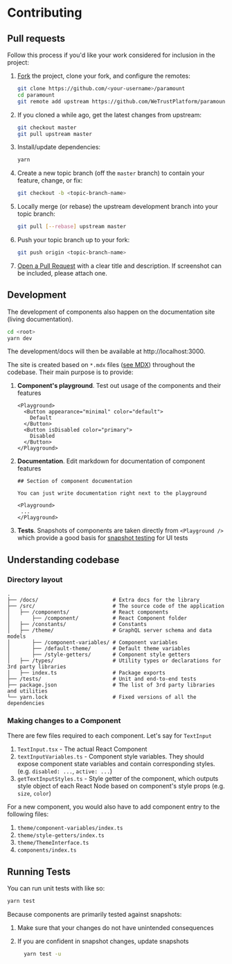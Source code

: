 # Contributing

<a name="pull-requests"></a>

## Pull requests

Follow this process if you'd like your work considered for inclusion in the project:

1. [Fork](http://help.github.com/fork-a-repo/) the project, clone your fork, and configure the remotes:

   ```bash
   git clone https://github.com/<your-username>/paramount
   cd paramount
   git remote add upstream https://github.com/WeTrustPlatform/paramount
   ```

2. If you cloned a while ago, get the latest changes from upstream:

   ```bash
   git checkout master
   git pull upstream master
   ```

3. Install/update dependencies:

   ```bash
   yarn
   ```

4. Create a new topic branch (off the `master` branch) to
   contain your feature, change, or fix:

   ```bash
   git checkout -b <topic-branch-name>
   ```

5. Locally merge (or rebase) the upstream development branch into your topic branch:

   ```bash
   git pull [--rebase] upstream master
   ```

6. Push your topic branch up to your fork:

   ```bash
   git push origin <topic-branch-name>
   ```

7. [Open a Pull Request](https://help.github.com/articles/using-pull-requests/)
   with a clear title and description. If screenshot can be included, please attach one.

<a name="development"></a>

## Development

The development of components also happen on the documentation site (living documentation).

```bash
cd <root>
yarn dev
```

The development/docs will then be available at http://localhost:3000.

The site is created based on `*.mdx` files ([see MDX](https://github.com/mdx-js/mdx)) throughout the codebase. Their main purpose is to provide:

1. **Component's playground**. Test out usage of the components and their features

   ```
   <Playground>
     <Button appearance="minimal" color="default">
       Default
     </Button>
     <Button isDisabled color="primary">
       Disabled
     </Button>
   </Playground>
   ```

2. **Documentation**. Edit markdown for documentation of component features

   ```
   ## Section of component documentation

   You can just write documentation right next to the playground

   <Playground>
    ...
   </Playground>
   ```

3. **Tests**. Snapshots of components are taken directly from `<Playground />` which provide a good basis for [snapshot testing](https://jestjs.io/docs/en/snapshot-testing) for UI tests

<a name="understanding-codebase"></a>

## Understanding codebase

### Directory layout

```
.
├── /docs/                        # Extra docs for the library
├── /src/                         # The source code of the application
│   ├── /components/              # React components
│       ├── /component/           # React Component folder
│   ├── /constants/               # Constants
│   ├── /theme/                   # GraphQL server schema and data models
│       ├── /component-variables/ # Component variables
│       ├── /default-theme/       # Default theme variables
│       ├── /style-getters/       # Component style getters
│   ├── /types/                   # Utility types or declarations for 3rd party libraries
│   ├── index.ts                  # Package exports
├── /tests/                       # Unit and end-to-end tests
├── package.json                  # The list of 3rd party libraries and utilities
└── yarn.lock                     # Fixed versions of all the dependencies
```

### Making changes to a Component

There are few files required to each component. Let's say for `TextInput`

1. `TextInput.tsx` - The actual React Component
2. `textInputVariables.ts` - Component style variables. They should expose component state variables and contain corresponding styles. (e.g. `disabled: ...`, `active: ...`)
3. `getTextInputStyles.ts` - Style getter of the component, which outputs style object of each React Node based on component's style props (e.g. `size`, `color`)

For a new component, you would also have to add component entry to the following files:

1. `theme/component-variables/index.ts`
1. `theme/style-getters/index.ts`
1. `theme/ThemeInterface.ts`
1. `components/index.ts`

<a name="running-tests"></a>

## Running Tests

You can run unit tests with like so:

```bash
yarn test
```

Because components are primarily tested against snapshots:

1. Make sure that your changes do not have unintended consequences
2. If you are confident in snapshot changes, update snapshots

   ```bash
     yarn test -u
   ```
